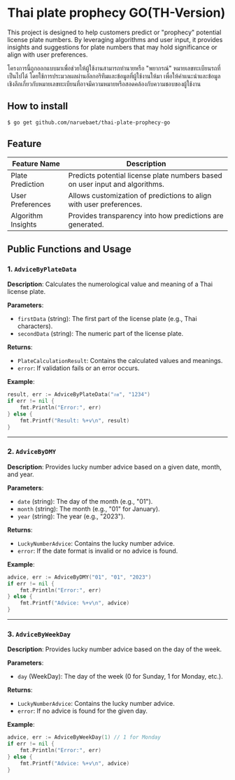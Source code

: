 # Thai plate prophecy GO(TH-Version)

This project is designed to help customers predict or "prophecy" potential license plate numbers. By leveraging algorithms and user input, it provides insights and suggestions for plate numbers that may hold significance or align with user preferences.  

โครงการนี้ถูกออกแบบมาเพื่อช่วยให้ผู้ใช้งานสามารถทำนายหรือ "พยากรณ์" หมายเลขทะเบียนรถที่เป็นไปได้ โดยใช้การประมวลผลผ่านอัลกอริทึมและข้อมูลที่ผู้ใช้งานให้มา เพื่อให้คำแนะนำและข้อมูลเชิงลึกเกี่ยวกับหมายเลขทะเบียนที่อาจมีความหมายหรือสอดคล้องกับความชอบของผู้ใช้งาน


## How to install
```shell
$ go get github.com/naruebaet/thai-plate-prophecy-go
 ```

## Feature
| Feature Name       | Description                                                                 |
|--------------------|-----------------------------------------------------------------------------|
| Plate Prediction   | Predicts potential license plate numbers based on user input and algorithms. |
| User Preferences   | Allows customization of predictions to align with user preferences.         |
| Algorithm Insights | Provides transparency into how predictions are generated.                  |

## Public Functions and Usage

### 1. `AdviceByPlateData`
**Description**: Calculates the numerological value and meaning of a Thai license plate.

**Parameters**:
- `firstData` (string): The first part of the license plate (e.g., Thai characters).
- `secondData` (string): The numeric part of the license plate.

**Returns**:
- `PlateCalculationResult`: Contains the calculated values and meanings.
- `error`: If validation fails or an error occurs.

**Example**:
```go
result, err := AdviceByPlateData("กข", "1234")
if err != nil {
    fmt.Println("Error:", err)
} else {
    fmt.Printf("Result: %+v\n", result)
}
```

---

### 2. `AdviceByDMY`
**Description**: Provides lucky number advice based on a given date, month, and year.

**Parameters**:
- `date` (string): The day of the month (e.g., "01").
- `month` (string): The month (e.g., "01" for January).
- `year` (string): The year (e.g., "2023").

**Returns**:
- `LuckyNumberAdvice`: Contains the lucky number advice.
- `error`: If the date format is invalid or no advice is found.

**Example**:
```go
advice, err := AdviceByDMY("01", "01", "2023")
if err != nil {
    fmt.Println("Error:", err)
} else {
    fmt.Printf("Advice: %+v\n", advice)
}
```

---

### 3. `AdviceByWeekDay`
**Description**: Provides lucky number advice based on the day of the week.

**Parameters**:
- `day` (WeekDay): The day of the week (0 for Sunday, 1 for Monday, etc.).

**Returns**:
- `LuckyNumberAdvice`: Contains the lucky number advice.
- `error`: If no advice is found for the given day.

**Example**:
```go
advice, err := AdviceByWeekDay(1) // 1 for Monday
if err != nil {
    fmt.Println("Error:", err)
} else {
    fmt.Printf("Advice: %+v\n", advice)
}
```
